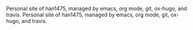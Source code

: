 Personal site of han1475, managed by emacs, org mode, git, ox-hugo, and travis.
Personal site of han1475, managed by emacs, org mode, git, ox-hugo, and travis.
